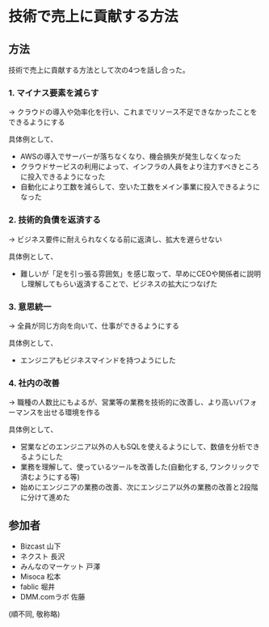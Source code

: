# 技術で売上に貢献する方法

## 方法
技術で売上に貢献する方法として次の4つを話し合った。

### 1. マイナス要素を減らす
-> クラウドの導入や効率化を行い、これまでリソース不足できなかったことをできるようにする

具体例として、
- AWSの導入でサーバーが落ちなくなり、機会損失が発生しなくなった
- クラウドサービスの利用によって、インフラの人員をより注力すべきところに投入できるようになった
- 自動化により工数を減らして、空いた工数をメイン事業に投入できるようになった

### 2. 技術的負債を返済する
-> ビジネス要件に耐えられなくなる前に返済し、拡大を遅らせない

具体例として、
- 難しいが「足を引っ張る雰囲気」を感じ取って、早めにCEOや関係者に説明し理解してもらい返済することで、ビジネスの拡大につなげた

### 3. 意思統一
-> 全員が同じ方向を向いて、仕事ができるようにする

具体例として、
- エンジニアもビジネスマインドを持つようにした

### 4. 社内の改善
-> 職種の人数比にもよるが、営業等の業務を技術的に改善し、より高いパフォーマンスを出せる環境を作る

具体例として、
- 営業などのエンジニア以外の人もSQLを使えるようにして、数値を分析できるようにした
- 業務を理解して、使っているツールを改善した(自動化する, ワンクリックで済むようにする等)
- 始めにエンジニアの業務の改善、次にエンジニア以外の業務の改善と2段階に分けて進めた


## 参加者
- Bizcast 山下
- ネクスト 長沢
- みんなのマーケット 戸澤
- Misoca 松本
- fablic 堀井
- DMM.comラボ 佐藤

(順不同, 敬称略)
